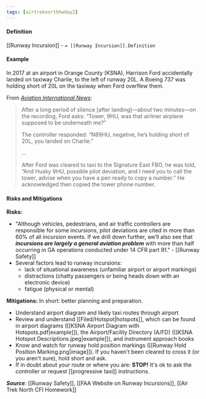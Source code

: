```yaml
---
tags: [airtreknorthhwday2]
---
```


#### Definition
[[Runway Incursion]] - `= [[Runway Incursion]].Definition`

#### Example
In 2017 at an airport in Orange County (KSNA), Harrison Ford accidentally landed on taxiway Charlie, to the left of runway 20L. A Boeing 737 was holding short of 20L on the taxiway when Ford overflew them.

From *[Aviation International News](https://www.ainonline.com/aviation-news/general-aviation/2017-05-16/faa-opts-out-punishment-harrison-ford-taxiway-landing)*:
> After a long period of silence [after landing]—about two minutes—on the recording, Ford asks: “Tower, 9HU, was that airliner airplane supposed to be underneath me?”
> 
> The controller responded: “N89HU, negative, he’s holding short of 20L, you landed on Charlie.”
> 
> ...
> 
> After Ford was cleared to taxi to the Signature East FBO, he was told, “And Husky 9HU, possible pilot deviation, and I need you to call the tower, advise when you have a pen ready to copy a number.” He acknowledged then copied the tower phone number.

#### Risks and Mitigations
**Risks:**
- "Although vehicles, pedestrians, and air traffic controllers are responsible for some incursions, pilot deviations are cited in more than 60% of all incursion events. If we drill down further, we’ll also see that ***incursions are largely a general aviation problem*** with more than half occurring in GA operations conducted under 14 CFR part 91." - [[Runway Safety]]
- Several factors lead to runway incursions:
	- lack of situational awareness (unfamiliar airport or airport markings)
	- distractions (chatty passengers or being heads down with an electronic device)
	- fatigue (physical or mental)

**Mitigations:**
In short: better planning and preparation.
- Understand airport diagram and likely taxi routes through airport
- Review and understand [[Filed/Hotspot|hotspots]], which can be found in airport diagrams ([[KSNA Airport Diagram with Hotspots.pdf|example]]), the Airport/Facility Directory (A/FD) ([[KSNA Hotspot Descriptions.jpeg|example]]), and instrument approach books
- Know and watch for runway hold position markings ([[Runway Hold Position Marking.png|image]]). If you haven't been cleared to cross it (or you aren't sure), hold short and ask.
- If in doubt about your route or where you are: **STOP!** It's ok to ask the controller or request [[progressive taxi]] instructions.

***Source***: [[Runway Safety]], [[FAA Website on Runway Incursions]], [[Air Trek North CFI Homework]]
 